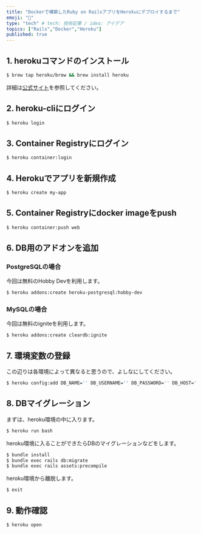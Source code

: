 ```yaml
---
title: "Dockerで構築したRuby on RailsアプリをHerokuにデプロイするまで"
emoji: "💪"
type: "tech" # tech: 技術記事 / idea: アイデア
topics: ["Rails","Docker","Heroku"]
published: true
---
```


## 1. herokuコマンドのインストール

```bash
$ brew tap heroku/brew && brew install heroku
```

詳細は[公式サイト](https://devcenter.heroku.com/articles/heroku-cli#download-and-install)を参照してください。

## 2. heroku-cliにログイン

```bash
$ heroku login
```

## 3. Container Registryにログイン

```bash
$ heroku container:login
```

## 4. Herokuでアプリを新規作成

```bash
$ heroku create my-app
```

## 5. Container Registryにdocker imageをpush

```bash
$ heroku container:push web
```

## 6. DB用のアドオンを追加

### PostgreSQLの場合

今回は無料のHobby Devを利用します。

```bash
$ heroku addons:create heroku-postgresql:hobby-dev
```

### MySQLの場合

今回は無料のigniteを利用します。

```bash
$ heroku addons:create cleardb:ignite
```

## 7. 環境変数の登録

この辺りは各環境によって異なると思うので、よしなにしてください。

```bash
$ heroku config:add DB_NAME='' DB_USERNAME='' DB_PASSWORD='' DB_HOST='' DB_PORT=''
```

## 8. DBマイグレーション

まずは、heroku環境の中に入ります。

```bash
$ heroku run bash
```

heroku環境に入ることができたらDBのマイグレーションなどをします。

```bash
$ bundle install
$ bundle exec rails db:migrate
$ bundle exec rails assets:precompile
```

heroku環境から離脱します。

```bash
$ exit
```

## 9. 動作確認

```bash
$ heroku open
```
